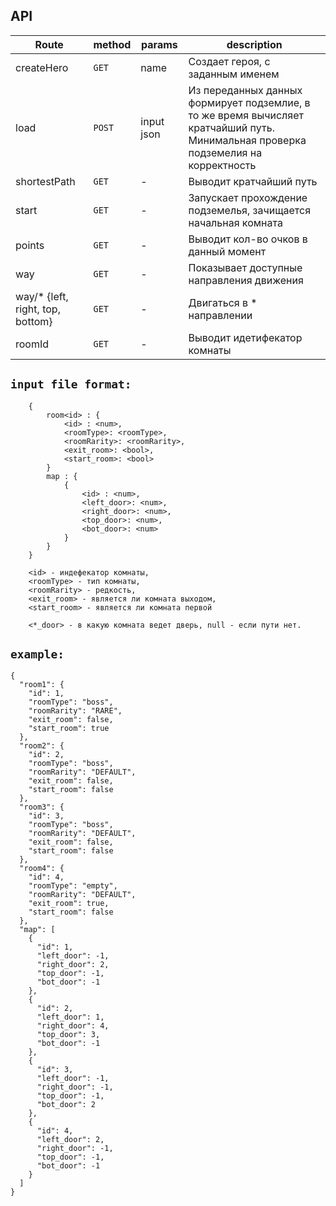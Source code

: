 ## API
| Route                   |                 method           | params                  |      description                 |
|-------------------------|----------------------------------|-------------------------|----------------------------------|
| createHero                     |            ``GET``        | name                    | Создает героя, с заданным именем |
| load                     |            ``POST``             | input json              | Из переданных данных формирует подземлие, в то же время вычисляет кратчайший путь. Минимальная проверка подземелия на корректность|
| shortestPath                     |            ``GET``        | -                    | Выводит кратчайший путь |
| start                     |            ``GET``        | -                    | Запускает прохождение подземелья, зачищается начальная комната |
| points                     |            ``GET``        | -                    | Выводит кол-во очков в данный момент |
| way                     |            ``GET``        | -                    | Показывает доступные направления движения |
| way/* {left, right, top, bottom}                     |            ``GET``        | -                    | Двигаться в * направлении |
| roomId                    |            ``GET``        | -                    | Выводит идетифекатор комнаты |

## ```input file format:``` 
```` ebnf
    {
        room<id> : {
            <id> : <num>,
            <roomType>: <roomType>,
            <roomRarity>: <roomRarity>,
            <exit_room>: <bool>,
            <start_room>: <bool>
        }
        map : {
            {
                <id> : <num>,
                <left_door>: <num>,
                <right_door>: <num>,
                <top_door>: <num>,
                <bot_door>: <num>
            }
        }
    }
    
    <id> - индефекатор комнаты,
    <roomType> - тип комнаты,
    <roomRarity> - редкость,
    <exit_room> - является ли комната выходом,
    <start_room> - является ли комната первой
    
    <*_door> - в какую комната ведет дверь, null - если пути нет.
````
## ```example:``` 

```` ebnf
{
  "room1": {
    "id": 1,
    "roomType": "boss",
    "roomRarity": "RARE",
    "exit_room": false,
    "start_room": true
  },
  "room2": {
    "id": 2,
    "roomType": "boss",
    "roomRarity": "DEFAULT",
    "exit_room": false,
    "start_room": false
  },
  "room3": {
    "id": 3,
    "roomType": "boss",
    "roomRarity": "DEFAULT",
    "exit_room": false,
    "start_room": false
  },
  "room4": {
    "id": 4,
    "roomType": "empty",
    "roomRarity": "DEFAULT",
    "exit_room": true,
    "start_room": false
  },
  "map": [
    {
      "id": 1,
      "left_door": -1,
      "right_door": 2,
      "top_door": -1,
      "bot_door": -1
    },
    {
      "id": 2,
      "left_door": 1,
      "right_door": 4,
      "top_door": 3,
      "bot_door": -1
    },
    {
      "id": 3,
      "left_door": -1,
      "right_door": -1,
      "top_door": -1,
      "bot_door": 2
    },
    {
      "id": 4,
      "left_door": 2,
      "right_door": -1,
      "top_door": -1,
      "bot_door": -1
    }
  ]
}
````



